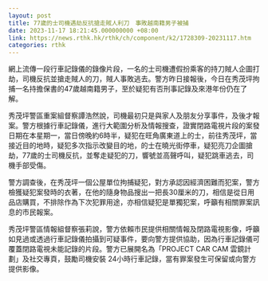 ```yaml
---
layout: post
title: 77歲的士司機遇劫反抗搶走賊人利刀　事敗越南籍男子被捕
date: 2023-11-17 18:21:45.000000000 +08:00
link: https://news.rthk.hk/rthk/ch/component/k2/1728309-20231117.htm
categories: rthk
---
```


網上流傳一段行車記錄儀的錄像片段，一名的士司機遭假扮乘客的持刀賊人企圖打劫，司機反抗並搶走賊人的刀，賊人事敗逃去。警方昨日接報後，今日在秀茂坪拘捕一名持擔保書的47歲越南籍男子，至於疑犯有否刑事記錄及來港年份仍在了解。

秀茂坪警區重案組督察譚浩然說，司機最初只是與家人及朋友分享事件，及後才報案。警方根據行車記錄儀，進行大範圍分析及情報搜查，證實閉路電視片段的案發日期在本星期一，當日傍晚約6時半，疑犯在旺角廣東道上的士，前往秀茂坪，當接近目的地時，疑犯多次指示改變目的地，的士在曉光街停車，疑犯亮刀企圖搶劫，77歲的士司機反抗，並奪走疑犯的刀，響號並高聲呼叫，疑犯跳車逃去，司機手部受傷。

警方調查後，在秀茂坪一個公屋單位拘捕疑犯，對方承認因經濟困難而犯案，警方檢獲疑犯案發時的衣著，在他的隨身物品搜出一把長30厘米的刀，相信是從日用品店購買，不排除作為下次犯罪用途，亦相信疑犯是單獨犯案，呼籲有相關罪案訊息的市民報案。

秀茂坪警區情報組督察張莉說，警方依賴市民提供相關情報及閉路電視影像，呼籲如見過或透過行車記錄儀拍攝到可疑事件，要向警方提供協助，因為行車記錄儀可覆蓋閉路電視未能記錄的片段。警方已展開名為「PROJECT CAR CAM 雲鏡計劃」及社交專頁，鼓勵司機安裝 24小時行車記錄，當有罪案發生可保留或向警方提供影像。
